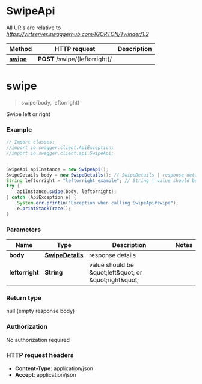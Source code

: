 # SwipeApi

All URIs are relative to *https://virtserver.swaggerhub.com/IGORTON/Twinder/1.2*

Method | HTTP request | Description
------------- | ------------- | -------------
[**swipe**](SwipeApi.md#swipe) | **POST** /swipe/{leftorright}/ | 

<a name="swipe"></a>
# **swipe**
> swipe(body, leftorright)



Swipe left or right

### Example
```java
// Import classes:
//import io.swagger.client.ApiException;
//import io.swagger.client.api.SwipeApi;


SwipeApi apiInstance = new SwipeApi();
SwipeDetails body = new SwipeDetails(); // SwipeDetails | response details
String leftorright = "leftorright_example"; // String | value should be \"left\" or \"right\"
try {
    apiInstance.swipe(body, leftorright);
} catch (ApiException e) {
    System.err.println("Exception when calling SwipeApi#swipe");
    e.printStackTrace();
}
```

### Parameters

Name | Type | Description  | Notes
------------- | ------------- | ------------- | -------------
 **body** | [**SwipeDetails**](SwipeDetails.md)| response details |
 **leftorright** | **String**| value should be \&quot;left\&quot; or \&quot;right\&quot; |

### Return type

null (empty response body)

### Authorization

No authorization required

### HTTP request headers

 - **Content-Type**: application/json
 - **Accept**: application/json

